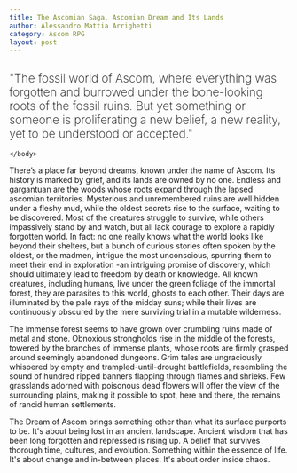 ```yaml
---
title: The Ascomian Saga, Ascomian Dream and Its Lands
author: Alessandro Mattia Arrighetti
category: Ascom RPG
layout: post
---
```


<html>
    <head>
        <style type="text/css">
            h2 {
                font-weight: 200;
                color: black;
            }
            .text {
                font-weight: bold;
            }
        </style>
    </head>
    <body>
        <h2>
          "The fossil world of Ascom, where everything was forgotten and burrowed under the bone-looking roots of the fossil ruins. But yet something or someone is proliferating a new belief, a new reality, yet to be understood or accepted."
        </h2>
        <p class="text">
        </p>
 
    </body>
</html>

There’s a place far beyond dreams, known under the name of Ascom. Its history is marked by grief, and its lands are owned by no one. Endless and gargantuan are the woods whose roots expand through the lapsed ascomian territories. Mysterious and unremembered ruins are well hidden under a fleshy mud, while the oldest secrets rise to the surface, waiting to be discovered. Most of the creatures struggle to survive, while others impassively stand by and watch, but all lack courage to explore a rapidly forgotten world. In fact: no one really knows what the world looks like beyond their shelters, but a bunch of curious stories often spoken by the oldest, or the madmen, intrigue the most unconscious, spurring them to meet their end in exploration -an intriguing promise of discovery, which should ultimately lead to freedom by death or knowledge.
All known creatures, including humans, live under the green foliage of the immortal forest, they are parasites to this world, ghosts to each other. Their days are illuminated by the pale rays of the midday suns; while their lives are continuously obscured by the mere surviving trial in a mutable wilderness. 

The immense forest seems to have grown over crumbling ruins made of metal and stone. Obnoxious  strongholds rise in the middle of the forests, towered by the branches of immense plants, whose roots are firmly grasped around seemingly abandoned dungeons. Grim tales are ungraciously whispered by empty and trampled-until-drought battlefields, resembling the sound of hundred ripped banners flapping through flames and shrieks.
Few grasslands adorned with poisonous dead flowers will offer the view of the surrounding plains, making it possible to spot, here and there, the remains of rancid human settlements.  

The Dream of Ascom brings something other than what its surface purports to be. It's about being lost in an ancient landscape. Ancient wisdom that has been long forgotten and repressed is rising up. A belief that survives thorough time, cultures, and evolution. Something within the essence of life. It's about change and in-between places. It's about order inside chaos. 